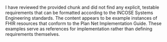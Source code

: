 I have reviewed the provided chunk and did not find any explicit, testable requirements that can be formatted according to the INCOSE Systems Engineering standards. The content appears to be example instances of FHIR resources that conform to the Plan Net Implementation Guide. These examples serve as references for implementation rather than defining requirements themselves.